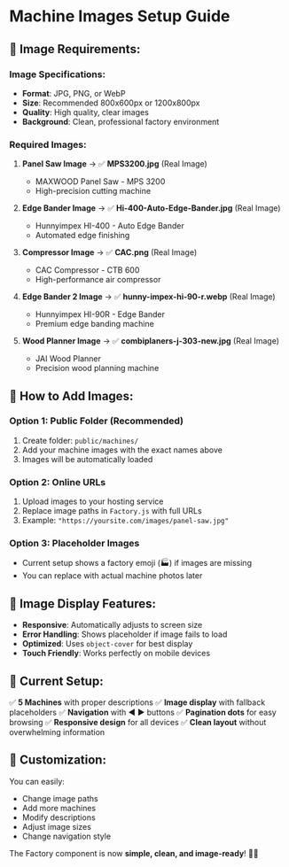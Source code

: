 # Machine Images Setup Guide

## 📁 **Image Requirements:**

### **Image Specifications:**
- **Format**: JPG, PNG, or WebP
- **Size**: Recommended 800x600px or 1200x800px
- **Quality**: High quality, clear images
- **Background**: Clean, professional factory environment

### **Required Images:**

1. **Panel Saw Image** → ✅ **MPS3200.jpg** (Real Image)
   - MAXWOOD Panel Saw - MPS 3200
   - High-precision cutting machine

2. **Edge Bander Image** → ✅ **Hi-400-Auto-Edge-Bander.jpg** (Real Image)
   - Hunnyimpex HI-400 - Auto Edge Bander
   - Automated edge finishing

3. **Compressor Image** → ✅ **CAC.png** (Real Image)
   - CAC Compressor - CTB 600
   - High-performance air compressor

4. **Edge Bander 2 Image** → ✅ **hunny-impex-hi-90-r.webp** (Real Image)
   - Hunnyimpex HI-90R - Edge Bander
   - Premium edge banding machine

5. **Wood Planner Image** → ✅ **combiplaners-j-303-new.jpg** (Real Image)
   - JAI Wood Planner
   - Precision wood planning machine

## 🚀 **How to Add Images:**

### **Option 1: Public Folder (Recommended)**
1. Create folder: `public/machines/`
2. Add your machine images with the exact names above
3. Images will be automatically loaded

### **Option 2: Online URLs**
1. Upload images to your hosting service
2. Replace image paths in `Factory.js` with full URLs
3. Example: `"https://yoursite.com/images/panel-saw.jpg"`

### **Option 3: Placeholder Images**
- Current setup shows a factory emoji (🏭) if images are missing
- You can replace with actual machine photos later

## 📱 **Image Display Features:**

- **Responsive**: Automatically adjusts to screen size
- **Error Handling**: Shows placeholder if image fails to load
- **Optimized**: Uses `object-cover` for best display
- **Touch Friendly**: Works perfectly on mobile devices

## 🎯 **Current Setup:**

✅ **5 Machines** with proper descriptions
✅ **Image display** with fallback placeholders
✅ **Navigation** with ◀ ▶ buttons
✅ **Pagination dots** for easy browsing
✅ **Responsive design** for all devices
✅ **Clean layout** without overwhelming information

## 🔧 **Customization:**

You can easily:
- Change image paths
- Add more machines
- Modify descriptions
- Adjust image sizes
- Change navigation style

The Factory component is now **simple, clean, and image-ready**! 🎨✨

